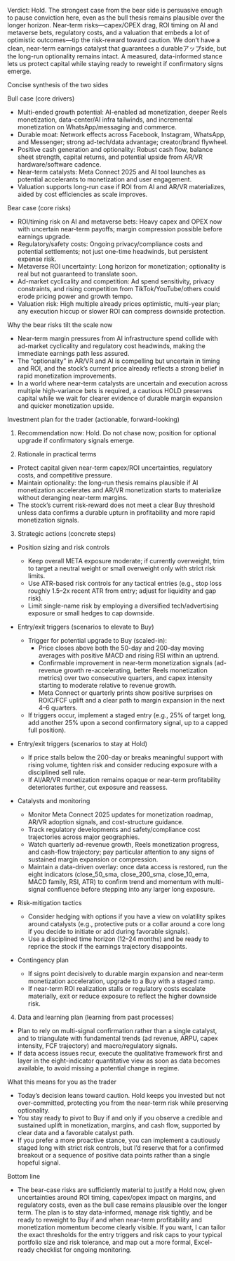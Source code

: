 Verdict: Hold. The strongest case from the bear side is persuasive enough to pause conviction here, even as the bull thesis remains plausible over the longer horizon. Near-term risks—capex/OPEX drag, ROI timing on AI and metaverse bets, regulatory costs, and a valuation that embeds a lot of optimistic outcomes—tip the risk-reward toward caution. We don’t have a clean, near-term earnings catalyst that guarantees a durableアップside, but the long-run optionality remains intact. A measured, data-informed stance lets us protect capital while staying ready to reweight if confirmatory signs emerge.

Concise synthesis of the two sides

Bull case (core drivers)
- Multi-ended growth potential: AI-enabled ad monetization, deeper Reels monetization, data-center/AI infra tailwinds, and incremental monetization on WhatsApp/messaging and commerce.
- Durable moat: Network effects across Facebook, Instagram, WhatsApp, and Messenger; strong ad-tech/data advantage; creator/brand flywheel.
- Positive cash generation and optionality: Robust cash flow, balance sheet strength, capital returns, and potential upside from AR/VR hardware/software cadence.
- Near-term catalysts: Meta Connect 2025 and AI tool launches as potential accelerants to monetization and user engagement.
- Valuation supports long-run case if ROI from AI and AR/VR materializes, aided by cost efficiencies as scale improves.

Bear case (core risks)
- ROI/timing risk on AI and metaverse bets: Heavy capex and OPEX now with uncertain near-term payoffs; margin compression possible before earnings upgrade.
- Regulatory/safety costs: Ongoing privacy/compliance costs and potential settlements; not just one-time headwinds, but persistent expense risk.
- Metaverse ROI uncertainty: Long horizon for monetization; optionality is real but not guaranteed to translate soon.
- Ad-market cyclicality and competition: Ad spend sensitivity, privacy constraints, and rising competition from TikTok/YouTube/others could erode pricing power and growth tempo.
- Valuation risk: High multiple already prices optimistic, multi-year plan; any execution hiccup or slower ROI can compress downside protection.

Why the bear risks tilt the scale now
- Near-term margin pressures from AI infrastructure spend collide with ad-market cyclicality and regulatory cost headwinds, making the immediate earnings path less assured.
- The “optionality” in AR/VR and AI is compelling but uncertain in timing and ROI, and the stock’s current price already reflects a strong belief in rapid monetization improvements.
- In a world where near-term catalysts are uncertain and execution across multiple high-variance bets is required, a cautious HOLD preserves capital while we wait for clearer evidence of durable margin expansion and quicker monetization upside.

Investment plan for the trader (actionable, forward-looking)

1) Recommendation now: Hold. Do not chase now; position for optional upgrade if confirmatory signals emerge.

2) Rationale in practical terms
- Protect capital given near-term capex/ROI uncertainties, regulatory costs, and competitive pressure.
- Maintain optionality: the long-run thesis remains plausible if AI monetization accelerates and AR/VR monetization starts to materialize without deranging near-term margins.
- The stock’s current risk-reward does not meet a clear Buy threshold unless data confirms a durable upturn in profitability and more rapid monetization signals.

3) Strategic actions (concrete steps)
- Position sizing and risk controls
  - Keep overall META exposure moderate; if currently overweight, trim to target a neutral weight or small overweight only with strict risk limits.
  - Use ATR-based risk controls for any tactical entries (e.g., stop loss roughly 1.5–2x recent ATR from entry; adjust for liquidity and gap risk).
  - Limit single-name risk by employing a diversified tech/advertising exposure or small hedges to cap downside.

- Entry/exit triggers (scenarios to elevate to Buy)
  - Trigger for potential upgrade to Buy (scaled-in):
    - Price closes above both the 50-day and 200-day moving averages with positive MACD and rising RSI within an uptrend.
    - Confirmable improvement in near-term monetization signals (ad-revenue growth re-accelerating, better Reels monetization metrics) over two consecutive quarters, and capex intensity starting to moderate relative to revenue growth.
    - Meta Connect or quarterly prints show positive surprises on ROIC/FCF uplift and a clear path to margin expansion in the next 4–6 quarters.
  - If triggers occur, implement a staged entry (e.g., 25% of target long, add another 25% upon a second confirmatory signal, up to a capped full position).

- Entry/exit triggers (scenarios to stay at Hold)
  - If price stalls below the 200-day or breaks meaningful support with rising volume, tighten risk and consider reducing exposure with a disciplined sell rule.
  - If AI/AR/VR monetization remains opaque or near-term profitability deteriorates further, cut exposure and reassess.

- Catalysts and monitoring
  - Monitor Meta Connect 2025 updates for monetization roadmap, AR/VR adoption signals, and cost-structure guidance.
  - Track regulatory developments and safety/compliance cost trajectories across major geographies.
  - Watch quarterly ad-revenue growth, Reels monetization progress, and cash-flow trajectory; pay particular attention to any signs of sustained margin expansion or compression.
  - Maintain a data-driven overlay: once data access is restored, run the eight indicators (close_50_sma, close_200_sma, close_10_ema, MACD family, RSI, ATR) to confirm trend and momentum with multi-signal confluence before stepping into any larger long exposure.

- Risk-mitigation tactics
  - Consider hedging with options if you have a view on volatility spikes around catalysts (e.g., protective puts or a collar around a core long if you decide to initiate or add during favorable signals).
  - Use a disciplined time horizon (12–24 months) and be ready to reprice the stock if the earnings trajectory disappoints.

- Contingency plan
  - If signs point decisively to durable margin expansion and near-term monetization acceleration, upgrade to a Buy with a staged ramp.
  - If near-term ROI realization stalls or regulatory costs escalate materially, exit or reduce exposure to reflect the higher downside risk.

4) Data and learning plan (learning from past processes)
- Plan to rely on multi-signal confirmation rather than a single catalyst, and to triangulate with fundamental trends (ad revenue, ARPU, capex intensity, FCF trajectory) and macro/regulatory signals.
- If data access issues recur, execute the qualitative framework first and layer in the eight-indicator quantitative view as soon as data becomes available, to avoid missing a potential change in regime.

What this means for you as the trader
- Today’s decision leans toward caution. Hold keeps you invested but not over-committed, protecting you from the near-term risk while preserving optionality.
- You stay ready to pivot to Buy if and only if you observe a credible and sustained uplift in monetization, margins, and cash flow, supported by clear data and a favorable catalyst path.
- If you prefer a more proactive stance, you can implement a cautiously staged long with strict risk controls, but I’d reserve that for a confirmed breakout or a sequence of positive data points rather than a single hopeful signal.

Bottom line
- The bear-case risks are sufficiently material to justify a Hold now, given uncertainties around ROI timing, capex/opex impact on margins, and regulatory costs, even as the bull case remains plausible over the longer term. The plan is to stay data-informed, manage risk tightly, and be ready to reweight to Buy if and when near-term profitability and monetization momentum become clearly visible. If you want, I can tailor the exact thresholds for the entry triggers and risk caps to your typical portfolio size and risk tolerance, and map out a more formal, Excel-ready checklist for ongoing monitoring.